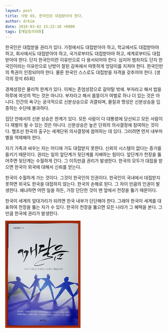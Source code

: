 ```yaml
---
layout: post
title: 사랑 65, 한국인은 대접받아야 한다.
author: drkim
date: 2016-03-02 15:22:18 +0900
tags: [깨달음의대화]
---
```

한국인은 대접받을 권리가 있다. 가정에서도 대접받아야 하고, 학교에서도 대접받아야 하고, 회사에서도 대접받아야 하고, 국가로부터도 대접받아야 하고, 세계로부터도 대접받아야 한다. 단지 한국인이란 이유만으로 다 용서되어야 한다. 심지어 범죄자도 단지 한국인이라는 이유만으로 난방이 잘된 감옥에서 따뜻하게 엉덩이를 지져야 한다. 한국인만의 특권이 인정되어야 한다. 물론 한국인 스스로도 대접받을 자격을 갖추어야 한다. [생각의 정석 65회] 

  


경제성장은 물리적 한계가 있다. 이제는 존엄성장으로 갈아탈 밖에. 부자라고 해서 밥을 하루에 여섯끼 먹는 것은 아니다. 부자라고 해서 몸뚱이가 여벌로 하나 더 있는 것은 아니다. 인간의 욕구는 궁극적으로 신분상승으로 귀결되며, 물질과 명성은 신분상승을 입증하는 수단에 불과하다.

    
집단 안에서의 신분 상승은 한계가 있다. 모든 사람이 다 대통령에 당선되고 모든 사람이 다 재벌이 될 수 있는 것은 아니다. 신분상승은 높은 단위의 의사결정에 참여하는 것이다. 헬조선 한국의 출구는 세계단위 의사결정에 참여하는 데 있다. 그러려면 먼저 내부차별을 억제해야 한다.

  


자기 가족과 싸우는 자는 어디에 가도 대접받지 못한다. 신뢰의 시스템이 없다는 증거를 들키기 때문이다. 권리는 일의 앞단계가 뒷단계를 지배하는 힘이다. 앞단계가 천장을 뚫어주면 뒷단계는 수월하게 간다. 그 이득만큼 권리가 발생한다. 한국의 모두가 대접을 받으면 한국이 외국에 대해서 신뢰를 얻는다.

  


한국이 수월하게 가는 것이다. 그것이 한국인의 인권이다. 한국인이 국내에서 대접받지 못하면 외국도 한국을 대접하지 않는다. 한국의 손해로 된다. 그 차이 만큼의 인권이 발생한다. 왜냐하면 어떤 일을 하든, 가장 단단한 것이 맨 앞에서 천장을 뚫기 때문이다.

  


한국이 세계의 앞대가리가 되려면 한국 내부가 단단해야 한다. 그래야 한국이 세계를 대표하여 천장을 뚫는 자가 수 있다. 한국이 천장을 뚫으면 모든 나라가 그 혜택을 본다. 그만큼 한국에 권리가 발생한다.

  



![](/files/attach/images/198/355/681/aDSC01523.JPG)
